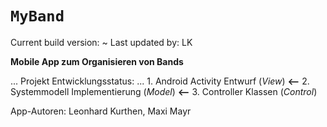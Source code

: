 # `MyBand`
Current build version: ~
Last updated by: LK

**Mobile App zum Organisieren von Bands**


 ... Projekt Entwicklungsstatus: ...
    1.  Android Activity Entwurf (_View_) **<--**
    2.  Systemmodell Implementierung (_Model_) **<--**
    3.  Controller Klassen  (_Control_)


App-Autoren: Leonhard Kurthen, Maxi Mayr